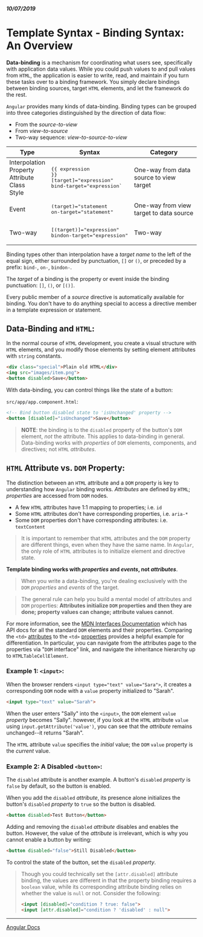 ##### 10/07/2019
# Template Syntax - Binding Syntax: An Overview
**Data-binding** is a mechanism for coordinating what users see, specifically with application data values.  While you could push values to and pull values from `HTML`, the application is easier to write, read, and maintain if you turn these tasks over to a binding framework.  You simply declare bindings between binding sources, target `HTML` elements, and let the framework do the rest.

`Angular` provides many kinds of data-binding.  Binding types can be grouped into three categories distinguished by the direction of data flow:
  * From the _source-to-view_
  * From _view-to-source_
  * Two-way sequence: _view-to-source-to-view_

| Type | Syntax | Category |
|---|---|---|
| Interpolation<br>Property<br>Attribute<br>Class<br>Style | <pre>{{ expression }}<br>[target]="expression"<br>bind-target="expression`</pre> | One-way from data source to view target |
| Event | <pre>(target)="statement<br>on-target="statement"</pre> | One-way from view target to data source |
| Two-way | <pre>[(target)]="expression"<br>bindon-target="expression"</pre> | Two-way |

Binding types other than interpolation have a _target name_ to the left of the equal sign, either surrounded by punctuation, `[]` or `()`, or preceded by a prefix: `bind-`, `on-`, `bindon-`.

The _target_ of a binding is the property or event inside the binding punctuation: `[]`, `()`, or `[()]`.

Every public member of a _source_ directive is automatically available for binding.  You don't have to do anything special to access a directive member in a template expression or statement.

## Data-Binding and `HTML`:
In the normal course of `HTML` development, you create a visual structure with `HTML` elements, and you modify those elements by setting element attributes with `string` constants.

```html
<div class="special">Plain old HTML</div>
<img src="images/item.png">
<button disabled>Save</button>
```

With data-binding, you can control things like the state of a button:

`src/app/app.component.html`:
```html
<!-- Bind button disabled state to 'isUnchanged' property -->
<button [disabled]="isUnchanged">Save</button>
```

  > **NOTE**: the binding is to the `disabled` property of the button's `DOM` element, _not_ the attribute.  This applies to data-binding in general.  Data-binding works with _properties_ of `DOM` elements, components, and directives; not `HTML` _attributes_.

## `HTML` Attribute vs. `DOM` Property:
The distinction between an `HTML` attribute and a `DOM` property is key to understanding how `Angular` binding works.  _Attributes_ are defined by `HTML`; _properties_ are accessed from `DOM` nodes.
  * A few `HTML` attributes have 1:1 mapping to properties; i.e. `id`
  * Some `HTML` attributes don't have corresponding properties, i.e. `aria-*`
  * Some `DOM` properties don't have corresponding attributes: i.e. `textContent`

  > It is important to remember that `HTML` attributes and the `DOM` property are different things, even when they have the same name.  In `Angular`, the only role of `HTML` attributes is to initialize element and directive state.

**Template binding works with _properties_ and _events_, not _attributes_**.

  > When you write a data-binding, you're dealing exclusively with the `DOM` _properties_ and _events_ of the target.

  > The general rule can help you build a mental model of attributes and `DOM` properties: **Attributes initialize `DOM` properties and then they are done; property values can change; attribute values cannot**.

For more information, see the [MDN Interfaces Documentation](https://developer.mozilla.org/en-US/docs/Web/API#Interfaces) which has API docs for all the standard `DOM` elements and their properties.  Comparing the `<td>` [attributes](https://developer.mozilla.org/en-US/docs/Web/HTML/Element/td) to the `<td>` [properties](https://developer.mozilla.org/en-US/docs/Web/API/HTMLTableCellElement) provides a helpful example for differentiation.  In particular, you can navigate from the attributes page to the properties via "`DOM` interface" link, and navigate the inheritance hierarchy up to `HTMLTableCellElement`.

### Example 1: `<input>`:
When the browser renders `<input type="text" value="Sara">`, it creates a corresponding `DOM` node with a `value` property initialized to "Sarah".

```html
<input type="text" value="Sarah">
```

When the user enters "Sally" into the `<input>`, the `DOM` element `value` _property_ becomes "Sally".  however, if you look at the `HTML` attribute `value` using `input.getAttribute('value')`, you can see that the _attribute_ remains unchanged--it returns "Sarah".

The `HTML` attribute `value` specifies the _initial_ value; the `DOM` `value` property is the _current_ value.

### Example 2: A Disabled `<button>`:
The `disabled` attribute is another example.  A button's `disabled` _property_ is `false` by default, so the button is enabled.

When you add the `disabled` _attribute_, its presence alone initializes the button's `disabled` _property_ to `true` so the button is disabled.

```html
<button disabled>Test Button</button>
```

Adding and removing the `disabled` _attribute_ disables and enables the button.  However, the value of the _attribute_ is irrelevant, which is why you cannot enable a button by writing:

```html
<button disabled="false">Still Disabled</button>
```

To control the state of the button, set the `disabled` _property_.

  > Though you could technically set the `[attr.disabled]` attribute binding, the values are different in that the property binding requires a `boolean` value, while its corresponding attribute binding relies on whether the value is `null` or not.  Consider the following:
  > 
  > ```html
  > <input [disabled]="condition ? true: false">
  > <input [attr.disabled]="condition ? 'disabled' : null">
  > ```

---

[Angular Docs](https://angular.io/guide/template-syntax#binding-syntax-an-overview)